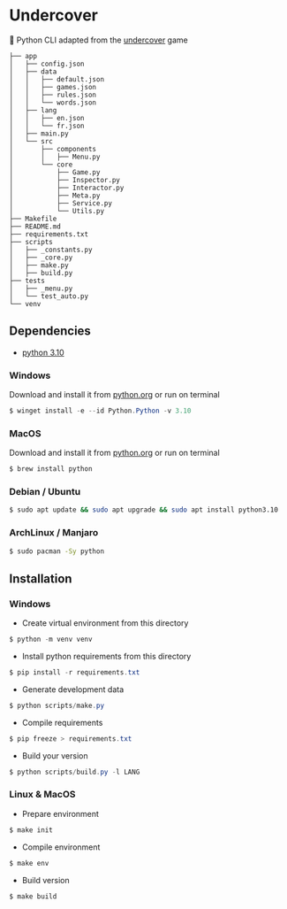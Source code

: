 # Undercover
🔎 Python CLI adapted from the [undercover](https://play.google.com/store/apps/details?id=com.yanstarstudio.joss.undercover&gl=US) game

```
├── app
│   ├── config.json
│   ├── data
│   │   ├── default.json
│   │   ├── games.json
│   │   ├── rules.json
│   │   └── words.json
│   ├── lang
│   │   ├── en.json
│   │   └── fr.json
│   ├── main.py
│   └── src
│       ├── components
│       │   ├── Menu.py
│       └── core
│           ├── Game.py
│           ├── Inspector.py
│           ├── Interactor.py
│           ├── Meta.py
│           ├── Service.py
│           └── Utils.py
├── Makefile
├── README.md
├── requirements.txt
├── scripts
│   ├── _constants.py
│   ├── _core.py
│   ├── make.py
│   ├── build.py
├── tests
│   ├── _menu.py
│   └── test_auto.py
└── venv
```

## Dependencies
- [python 3.10](https://docs.python.org/3.10/)

### Windows
Download and install it from [python.org](https://www.python.org/downloads/macos/) or run on terminal
```powershell
$ winget install -e --id Python.Python -v 3.10
```

### MacOS
Download and install it from [python.org](https://www.python.org/downloads/macos/) or run on terminal
```bash
$ brew install python
```

### Debian / Ubuntu
```bash
$ sudo apt update && sudo apt upgrade && sudo apt install python3.10
```

### ArchLinux / Manjaro
```bash
$ sudo pacman -Sy python
```

## Installation
### Windows
- Create virtual environment from this directory
```powershell
$ python -m venv venv
```

- Install python requirements from this directory
```powershell
$ pip install -r requirements.txt
```

- Generate development data
```powershell
$ python scripts/make.py
```

- Compile requirements
```powershell
$ pip freeze > requirements.txt
```

- Build your version
```powershell
$ python scripts/build.py -l LANG
```

### Linux & MacOS
- Prepare environment
```bash
$ make init
```

- Compile environment
```bash
$ make env
```

- Build version
```bash
$ make build
```
